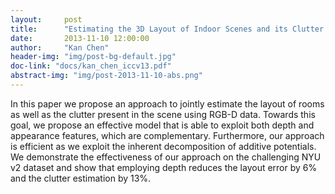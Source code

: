 ```yaml
---
layout:     post
title:      "Estimating the 3D Layout of Indoor Scenes and its Clutter from Depth Sensors"
date:       2013-11-10 12:00:00
author:     "Kan Chen"
header-img: "img/post-bg-default.jpg"
doc-link: "docs/kan_chen_iccv13.pdf"
abstract-img: "img/post-2013-11-10-abs.png"
---
```


<p>In this paper we propose an approach to jointly estimate the layout of rooms as well as the clutter present in the scene using RGB-D data. Towards this goal, we propose an effective model that is able to exploit both depth and appearance features, which are complementary.  Furthermore, our approach is efficient as we exploit the inherent decomposition of additive potentials.  We demonstrate the effectiveness of our approach on the challenging NYU v2 dataset and show that employing depth reduces the layout error by 6% and the clutter estimation by 13%.</p>